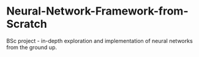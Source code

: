 # Neural-Network-Framework-from-Scratch
BSc project - in-depth exploration and implementation of neural networks from the ground up.
